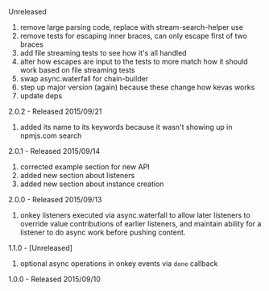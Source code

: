 Unreleased

1. remove large parsing code, replace with stream-search-helper use
2. remove tests for escaping inner braces, can only escape first of two braces
3. add file streaming tests to see how it's all handled
4. alter how escapes are input to the tests to more match how it should work based on file streaming tests
5. swap async.waterfall for chain-builder
6. step up major version (again) because these change how kevas works
7. update deps


2.0.2 - Released 2015/09/21

1. added its name to its keywords because it wasn't showing up in npmjs.com search

2.0.1 - Released 2015/09/14

1. corrected example section for new API
2. added new section about listeners
3. added new section about instance creation

2.0.0 - Released 2015/09/13

1. onkey listeners executed via async.waterfall to allow later listeners to override value contributions of earlier listeners, and maintain ability for a listener to do async work before pushing content.

1.1.0 - [Unreleased]

1. optional async operations in onkey events via `done` callback

1.0.0 - Released 2015/09/10
